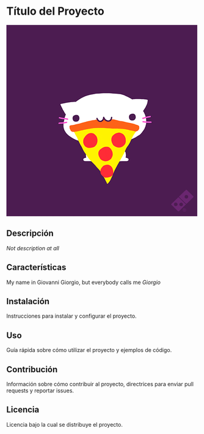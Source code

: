 # Título del Proyecto 

![Imagen de Portada](recursos/gatito.gif) 


## Descripción

*Not description at all*

## Características
My name in Giovanni Giorgio, but everybody calls me *Giorgio*

## Instalación 

Instrucciones para instalar y configurar el proyecto. 

## Uso 

Guía rápida sobre cómo utilizar el proyecto y ejemplos de código.

## Contribución 

Información sobre cómo contribuir al proyecto, directrices para enviar pull requests y reportar issues. 

## Licencia 

Licencia bajo la cual se distribuye el proyecto.
